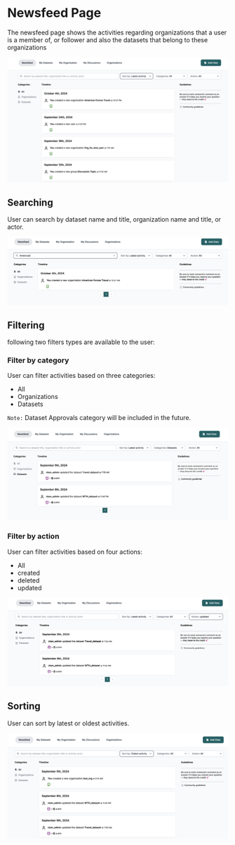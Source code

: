# Newsfeed Page

The newsfeed page shows the activities regarding organizations that a user is a member of, or follower and also the datasets that belong to these organizations

![NewsFeed Page](page.png)

## Searching

User can search by dataset name and title, organization name and title, or actor.

![Search](search.png)

## Filtering

following two filters types are available to the user:

### Filter by category

User can filter activities based on three categories:

- All
- Organizations
- Datasets

`Note:` Dataset Approvals category will be included in the future.

![Filter By category](filter_category.png)

### Filter by action

User can filter activities based on four actions:

- All
- created
- deleted
- updated

![Filter By Action](filter_action.png)

## Sorting

User can sort by latest or oldest activities.

![Sort](sort.png)
